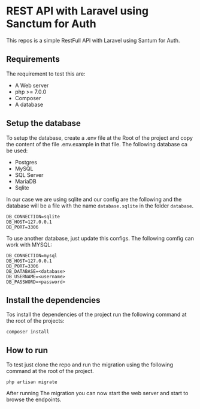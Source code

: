# REST API with Laravel using Sanctum for Auth

This repos is a simple RestFull API with Laravel using Santum for Auth.

## Requirements

The requirement to test this are:

* A Web server
* php >= 7.0.0
* Composer 
* A database

## Setup the database

To setup the database, create a .env file at the Root of the project and copy the content of the file .env.example in that file. The following database ca be used:

* Postgres
* MySQL
* SQL Server
* MariaDB
* Sqlite

In our case we are using sqlite and our config are the following and the database will be a file with the name `database.sqlite` in the folder `database`.

```
DB_CONNECTION=sqlite
DB_HOST=127.0.0.1
DB_PORT=3306
```

To use another database, just update this configs. The following comfig can work with MYSQL:

```
DB_CONNECTION=mysql
DB_HOST=127.0.0.1
DB_PORT=3306
DB_DATABASE=<database>
DB_USERNAME=<username>
DB_PASSWORD=<password>
```

## Install the dependencies

Tos install the dependencies of the project run the following command at the root of the projects:

```console
composer install
```

## How to run

To test just clone the repo and run the migration using the following command at the root of the project.

```console
php artisan migrate
```

After running The migration you can now start the web server and start to browse the endpoints.